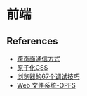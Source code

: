 # 前端

## References

- [跨页面通信方式](https://fynn90.github.io/2021/02/04/%E6%B5%8F%E8%A7%88%E5%99%A8%E4%B8%AD%E8%B7%A8%E9%A1%B5%E9%9D%A2%E7%9A%84%E9%80%9A%E8%AE%AF/)
- [原子化CSS](https://antfu.me/posts/reimagine-atomic-css-zh)
- [浏览器的67个调试技巧](https://alan.norbauer.com/articles/browser-debugging-tricks)
- [Web 文件系统-OPFS](https://hughfenghen.github.io/posts/2024/03/14/web-storage-and-opfs/)
